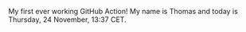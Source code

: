 My first ever working GitHub Action!
My name is Thomas and today is Thursday, 24 November, 13:37 CET. 
